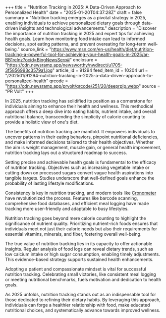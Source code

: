 +++
title = "Nutrition Tracking in 2025: A Data-Driven Approach to Personalized Health"
date = "2025-01-20T04:37:28Z"
draft = false
summary = "Nutrition tracking emerges as a pivotal strategy in 2025, enabling individuals to achieve personalized dietary goals through data-driven insights and technological advancements."
description = "Discover the importance of nutrition tracking in 2025 and expert tips for achieving health goals. Learn how monitoring food intake can lead to informed decisions, spot eating patterns, and prevent overeating for long-term well-being."
source_link = "https://www.msn.com/en-us/health/diet/nutrition-tracking-a-powerful-tool-for-achieving-your-health-goals-in-2025/ar-BB1reInz?ocid=BingNewsSerp#"
enclosure = "https://cdn.newsramp.app/newsworthy/nwdirect/u1705-3f5856993c3579a1.jpg"
article_id = 91294
feed_item_id = 10204
url = "/202501/91294-nutrition-tracking-in-2025-a-data-driven-approach-to-personalized-health"
qrcode = "https://cdn.newsramp.app/prvolt/qrcode/251/20/deeprpIp.webp"
source = "PR Volt"
+++

<p>In 2025, nutrition tracking has solidified its position as a cornerstone for individuals aiming to enhance their health and wellness. This methodical approach offers a deep dive into eating habits, nutrient intake, and overall nutritional balance, transcending the simplicity of calorie counting to provide a holistic view of one's diet.</p><p>The benefits of nutrition tracking are manifold. It empowers individuals to uncover patterns in their eating behaviors, pinpoint nutritional deficiencies, and make informed decisions tailored to their health objectives. Whether the aim is weight management, muscle gain, or general health improvement, nutrition tracking lays out a structured roadmap to success.</p><p>Setting precise and achievable health goals is fundamental to the efficacy of nutrition tracking. Objectives such as increasing vegetable intake or cutting down on processed sugars convert vague health aspirations into tangible targets. Studies underscore that well-defined goals enhance the probability of lasting lifestyle modifications.</p><p>Consistency is key in nutrition tracking, and modern tools like <a href="https://cronometer.com" rel="nofollow" target="_blank">Cronometer</a> have revolutionized the process. Features like barcode scanning, comprehensive food databases, and efficient meal logging have made tracking more user-friendly and adaptable to busy lifestyles.</p><p>Nutrition tracking goes beyond mere calorie counting to highlight the significance of nutrient quality. Prioritizing nutrient-rich foods ensures that individuals meet not just their caloric needs but also their requirements for essential vitamins, minerals, and fiber, fostering overall well-being.</p><p>The true value of nutrition tracking lies in its capacity to offer actionable insights. Regular analysis of food logs can reveal dietary trends, such as low calcium intake or high sugar consumption, enabling timely adjustments. This evidence-based strategy supports sustained health enhancements.</p><p>Adopting a patient and compassionate mindset is vital for successful nutrition tracking. Celebrating small victories, like consistent meal logging or meeting nutritional benchmarks, fuels motivation and dedication to health goals.</p><p>As 2025 unfolds, nutrition tracking stands out as an indispensable tool for those dedicated to refining their dietary habits. By leveraging this approach, individuals can forge a healthier relationship with food, make educated nutritional choices, and systematically advance towards improved wellness.</p>